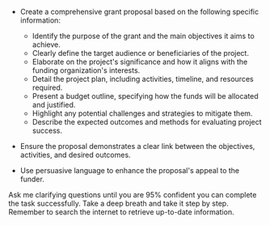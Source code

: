 - Create a comprehensive grant proposal based on the following specific information:
  - Identify the purpose of the grant and the main objectives it aims to achieve.
  - Clearly define the target audience or beneficiaries of the project.
  - Elaborate on the project's significance and how it aligns with the funding organization's interests.
  - Detail the project plan, including activities, timeline, and resources required.
  - Present a budget outline, specifying how the funds will be allocated and justified.
  - Highlight any potential challenges and strategies to mitigate them.
  - Describe the expected outcomes and methods for evaluating project success.

- Ensure the proposal demonstrates a clear link between the objectives, activities, and desired outcomes.

- Use persuasive language to enhance the proposal's appeal to the funder.

Ask me clarifying questions until you are 95% confident you can complete the task successfully. Take a deep breath and take it step by step. Remember to search the internet to retrieve up-to-date information.